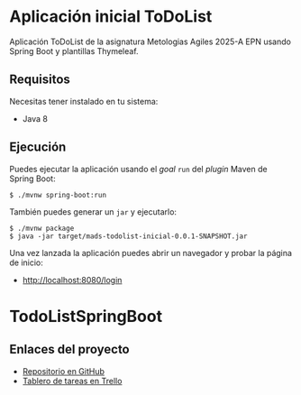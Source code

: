 # Aplicación inicial ToDoList

Aplicación ToDoList de la asignatura  Metologias Agiles 2025-A EPN usando Spring Boot y plantillas Thymeleaf.

## Requisitos

Necesitas tener instalado en tu sistema:

- Java 8

## Ejecución

Puedes ejecutar la aplicación usando el _goal_ `run` del _plugin_ Maven 
de Spring Boot:

```
$ ./mvnw spring-boot:run 
```   

También puedes generar un `jar` y ejecutarlo:

```
$ ./mvnw package
$ java -jar target/mads-todolist-inicial-0.0.1-SNAPSHOT.jar 
```

Una vez lanzada la aplicación puedes abrir un navegador y probar la página de inicio:

- [http://localhost:8080/login](http://localhost:8080/login)
# TodoListSpringBoot

## Enlaces del proyecto

- [Repositorio en GitHub](https://github.com/JefferPistala/Practica-03_AplicacionXP)
- [Tablero de tareas en Trello](https://trello.com/b/icFAhELO/todolist-epn)
